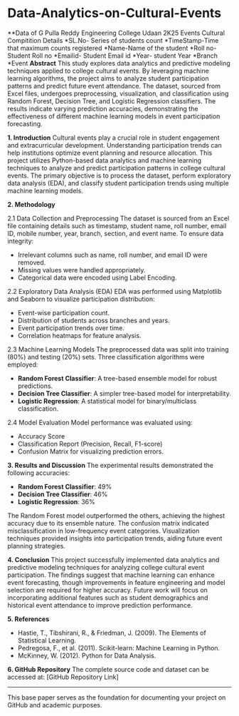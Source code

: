 # Data-Analytics-on-Cultural-Events
**Data of G Pulla Reddy Engineering College Udaan 2K25 Events Cultural Compitition Details
*SL.No- Series of students count
*TimeStamp-Time that maximum counts registered
*Name-Name of the student
*Roll no- Student Roll no
*Emailid- Student Email id
*Year- student Year
*Branch
*Event
**Abstract**
This study explores data analytics and predictive modeling techniques applied to college cultural events. By leveraging machine learning algorithms, the project aims to analyze student participation patterns and predict future event attendance. The dataset, sourced from Excel files, undergoes preprocessing, visualization, and classification using Random Forest, Decision Tree, and Logistic Regression classifiers. The results indicate varying prediction accuracies, demonstrating the effectiveness of different machine learning models in event participation forecasting.

**1. Introduction**
Cultural events play a crucial role in student engagement and extracurricular development. Understanding participation trends can help institutions optimize event planning and resource allocation. This project utilizes Python-based data analytics and machine learning techniques to analyze and predict participation patterns in college cultural events. The primary objective is to process the dataset, perform exploratory data analysis (EDA), and classify student participation trends using multiple machine learning models.

**2. Methodology**

2.1 Data Collection and Preprocessing
The dataset is sourced from an Excel file containing details such as timestamp, student name, roll number, email ID, mobile number, year, branch, section, and event name. To ensure data integrity:
- Irrelevant columns such as name, roll number, and email ID were removed.
- Missing values were handled appropriately.
- Categorical data were encoded using Label Encoding.

2.2 Exploratory Data Analysis (EDA)
EDA was performed using Matplotlib and Seaborn to visualize participation distribution:
- Event-wise participation count.
- Distribution of students across branches and years.
- Event participation trends over time.
- Correlation heatmaps for feature analysis.

2.3 Machine Learning Models
The preprocessed data was split into training (80%) and testing (20%) sets. Three classification algorithms were employed:
- **Random Forest Classifier**: A tree-based ensemble model for robust predictions.
- **Decision Tree Classifier**: A simpler tree-based model for interpretability.
- **Logistic Regression**: A statistical model for binary/multiclass classification.

2.4 Model Evaluation
Model performance was evaluated using:
- Accuracy Score
- Classification Report (Precision, Recall, F1-score)
- Confusion Matrix for visualizing prediction errors.

**3. Results and Discussion**
The experimental results demonstrated the following accuracies:
- **Random Forest Classifier**: 49%
- **Decision Tree Classifier**: 46%
- **Logistic Regression**: 36%

The Random Forest model outperformed the others, achieving the highest accuracy due to its ensemble nature. The confusion matrix indicated misclassification in low-frequency event categories. Visualization techniques provided insights into participation trends, aiding future event planning strategies.

**4. Conclusion**
This project successfully implemented data analytics and predictive modeling techniques for analyzing college cultural event participation. The findings suggest that machine learning can enhance event forecasting, though improvements in feature engineering and model selection are required for higher accuracy. Future work will focus on incorporating additional features such as student demographics and historical event attendance to improve prediction performance.

**5. References**
- Hastie, T., Tibshirani, R., & Friedman, J. (2009). The Elements of Statistical Learning.
- Pedregosa, F., et al. (2011). Scikit-learn: Machine Learning in Python.
- McKinney, W. (2012). Python for Data Analysis.

**6. GitHub Repository**
The complete source code and dataset can be accessed at: [GitHub Repository Link]

---
This base paper serves as the foundation for documenting your project on GitHub and academic purposes.

